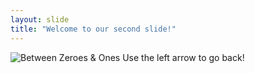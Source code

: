 ```yaml
---
layout: slide
title: "Welcome to our second slide!"
---
```

![Between Zeroes & Ones](https://i.imgur.com/IuhemM5.jpg)
Use the left arrow to go back!